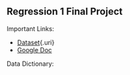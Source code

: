 ## Regression 1 Final Project

Important Links:

-   [Dataset](https://archive.ics.uci.edu/dataset/544/estimation+of+obesity+levels+based+on+eating+habits+and+physical+condition){.uri}
-   [Google Doc](https://docs.google.com/document/d/17GFIFdgz6F8DE5Z0sCSsyAfxcjp938qrOqkGER1K_l0/edit?usp=sharing)

Data Dictionary:
